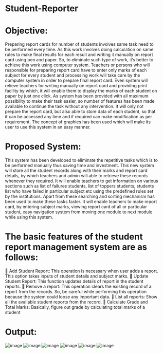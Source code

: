 # Student-Reporter

# Objective:
Preparing report cards for number of students involves same task need to be performed every time. As this work involves doing calculation on same rules to make final results for each result and writing it manually on report card using pen and paper. So, to eliminate such type of work, it’s better to achieve this work using computer system. Teachers or 
persons who will responsible for preparing report card have to enter only marks of each subject for every student and processing work will take care by the computer system in order to prepare final report card. Even system will relieve teachers for writing manually on report card and providing print facility by which, it will enable them to display the marks of each student on paper by just one click. As system has been provided with all maximum possibility to make their task easier, so number of features has been made available to continue the task without any intervention. It will only not prepare the report card, but also able to store data of each student, so that it can be accessed any time and if required can make modification as per requirement. The concept of graphics has been used which will make its user to use this system in an easy manner.

# Proposed System:
This system has been developed to eliminate the repetitive tasks which is to be performed manually thus saving time and investment. This new system will store all the student records along with their marks and report card details, by which teachers and admin will able to retrieve these records whenever they required. It will enable teachers to get information on various sections such as list of failures students, list of toppers students, students list who have failed in particular subject etc using the predefined rules set by the institutions. Apart from these searching and sorting mechanism has been used to make these tasks faster. It will enable teachers to make report card, by entering subject marks, viewing report card of all or particular student, easy navigation system from moving one module to next module while using this system.

# The basic features of the student report management system are as follows:
 Add Student Report: This operation is necessary when user adds a report. This option takes inputs of student details and subject marks.
 Update Student Report: This function updates details of report in the student reports.
 Remove a report: This operation clears the existing record of a report from the records. So, be careful while performing this operation because the system could loose any important data.
 List all reports: Show all the available student reports from the record.
 Calculate Grade and Total Marks: Basically, figure out grade by calculating total marks of a student

# Output:
![image](https://github.com/Beenu08/Student-Reporter/assets/88283756/b16895bf-9efb-4ffb-8982-24792b85618a)
![image](https://github.com/Beenu08/Student-Reporter/assets/88283756/8ac5192b-278f-43b5-a25b-5f02bcb4cc2d)
![image](https://github.com/Beenu08/Student-Reporter/assets/88283756/306420f6-a967-446d-8bfc-29eeed890152)
![image](https://github.com/Beenu08/Student-Reporter/assets/88283756/05098640-1ba4-4874-99e1-7961ee3b4708)
![image](https://github.com/Beenu08/Student-Reporter/assets/88283756/beed620d-e4ca-428c-b2c8-2b92e2b11832)
![image](https://github.com/Beenu08/Student-Reporter/assets/88283756/f6ac2172-ee0f-4fb8-bbf1-f0187bd6a186)





